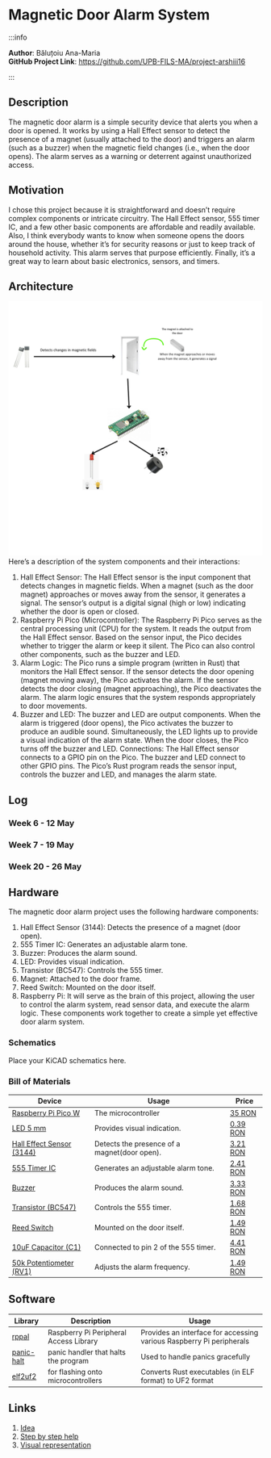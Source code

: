 # Magnetic Door Alarm System

:::info 

**Author**: Băluțoiu Ana-Maria \
**GitHub Project Link**: https://github.com/UPB-FILS-MA/project-arshiii16

:::

## Description

The magnetic door alarm is a simple security device that alerts you when a door is opened. It works by using a Hall Effect sensor to detect the presence of a magnet (usually 
attached to the door) and triggers an alarm (such as a buzzer) when the magnetic field changes (i.e., when the door opens). The alarm serves as a warning or deterrent against unauthorized access.


## Motivation

I chose this project because it is straightforward and doesn’t require complex components or intricate circuitry. The Hall Effect sensor, 555 timer IC, and a few other basic components are affordable and readily available. Also, I think everybody wants to know when someone opens the doors around the house, whether it’s for security reasons or just to keep track of household activity. This alarm serves that purpose efficiently. Finally, it’s a great way to learn about basic electronics, sensors, and timers.

## Architecture 

![Architecture](Architecture.png)
Here’s a description of the system components and their interactions:

1) Hall Effect Sensor:
    The Hall Effect sensor is the input component that detects changes in magnetic fields.
    When a magnet (such as the door magnet) approaches or moves away from the sensor, it generates a signal.
    The sensor’s output is a digital signal (high or low) indicating whether the door is open or closed.
2) Raspberry Pi Pico (Microcontroller):
    The Raspberry Pi Pico serves as the central processing unit (CPU) for the system.
    It reads the output from the Hall Effect sensor.
    Based on the sensor input, the Pico decides whether to trigger the alarm or keep it silent.
    The Pico can also control other components, such as the buzzer and LED.
3) Alarm Logic:
    The Pico runs a simple program (written in Rust) that monitors the Hall Effect sensor.
    If the sensor detects the door opening (magnet moving away), the Pico activates the alarm.
    If the sensor detects the door closing (magnet approaching), the Pico deactivates the alarm.
    The alarm logic ensures that the system responds appropriately to door movements.
4) Buzzer and LED:
    The buzzer and LED are output components.
    When the alarm is triggered (door opens), the Pico activates the buzzer to produce an audible sound.
    Simultaneously, the LED lights up to provide a visual indication of the alarm state.
    When the door closes, the Pico turns off the buzzer and LED.
Connections:
The Hall Effect sensor connects to a GPIO pin on the Pico.
The buzzer and LED connect to other GPIO pins.
The Pico’s Rust program reads the sensor input, controls the buzzer and LED, and manages the alarm state.

## Log

<!-- write every week your progress here -->

### Week 6 - 12 May

### Week 7 - 19 May

### Week 20 - 26 May

## Hardware

The magnetic door alarm project uses the following hardware components:

1) Hall Effect Sensor (3144): Detects the presence of a magnet (door open).
2) 555 Timer IC: Generates an adjustable alarm tone.
3) Buzzer: Produces the alarm sound.
4) LED: Provides visual indication.
5) Transistor (BC547): Controls the 555 timer.
6) Magnet: Attached to the door frame.
7) Reed Switch: Mounted on the door itself.
7) Raspberry Pi: It will serve as the brain of this project, allowing the user to control the alarm system, read sensor data, and execute the alarm logic.
These components work together to create a simple yet effective door alarm system.

### Schematics

Place your KiCAD schematics here.

### Bill of Materials

| Device | Usage | Price |
|--------|--------|-------|
| [Raspberry Pi Pico W](https://www.raspberrypi.com/documentation/microcontrollers/raspberry-pi-pico.html) | The microcontroller | [35 RON](https://www.optimusdigital.ro/en/raspberry-pi-boards/12394-raspberry-pi-pico-w.html) |
| [LED 5 mm](https://www.optimusdigital.ro/ro/optoelectronice-led-uri/37-led-galben.html?search_query=led&results=818) | Provides visual indication. | [0.39 RON](https://www.optimusdigital.ro/ro/optoelectronice-led-uri/37-led-galben.html?search_query=led&results=818) |
| [Hall Effect Sensor (3144)](https://ardushop.ro/ro/electronica/483-senzor-magnetic-hall-a3144.html?gad_source=1&gclid=CjwKCAjw88yxBhBWEiwA7cm6pcTJfPkq9zg1-BR94EmOeKQr0mzdFMify2V8sOvuPWqg-Te-TSuL4BoCO6YQAvD_BwE) | Detects the presence of a magnet(door open). | [3.21 RON](https://ardushop.ro/ro/electronica/483-senzor-magnetic-hall-a3144.html?gad_source=1&gclid=CjwKCAjw88yxBhBWEiwA7cm6pcTJfPkq9zg1-BR94EmOeKQr0mzdFMify2V8sOvuPWqg-Te-TSuL4BoCO6YQAvD_BwE) |
| [555 Timer IC](https://docs.rs-online.com/ae11/A700000009214226.pdf) | Generates an adjustable alarm tone. | [2.41 RON](https://ardushop.ro/ro/electronica/199-ic-timer-555.html?search_query=NE555&results=7) |
| [Buzzer](https://www.farnell.com/datasheets/2171929.pdf) | Produces the alarm sound. | [3.33 RON](https://quintrix.ro/buzzer-activ-12v-arduino-raspberry?search=buzzer) |
| [Transistor (BC547)](https://www.farnell.com/datasheets/410427.pdf) | Controls the 555 timer. | [1.68 RON](https://quintrix.ro/index.php?route=product/product&product_id=8438&search=BC547) |
| [Reed Switch](https://uk.rs-online.com/web/content/discovery/ideas-and-advice/reed-switches-guide) | Mounted on the door itself. | [1.49 RON](https://www.optimusdigital.ro/en/buttons-and-switches/3899-normally-open-magnetic-reed-switch-2x14-mm.html) |
| [10uF Capacitor (C1)](https://www.emag.ro/condensator-electrolitic-10uf-50v-dc-105-c-samxon-km-10u-50v-t128611/pd/DDYYNXMBM/?cmpid=101180&utm_source=google&utm_medium=cpc&utm_campaign=(RO:eMAG!)_3P_NO_SALES_%3e_Iluminat_and_electrice&utm_content=76376892625&gad_source=1&gclid=CjwKCAjw88yxBhBWEiwA7cm6pd9ThOIVmEhijwZhV7bZUx1GJTYeP-z-NqkZEjqQCJ8S-3f6G47xSRoCUpoQAvD_BwE) | Connected to pin 2 of the 555 timer. | [4.41 RON](https://www.emag.ro/condensator-electrolitic-10uf-50v-dc-105-c-samxon-km-10u-50v-t128611/pd/DDYYNXMBM/?cmpid=101180&utm_source=google&utm_medium=cpc&utm_campaign=(RO:eMAG!)_3P_NO_SALES_%3e_Iluminat_and_electrice&utm_content=76376892625&gad_source=1&gclid=CjwKCAjw88yxBhBWEiwA7cm6pd9ThOIVmEhijwZhV7bZUx1GJTYeP-z-NqkZEjqQCJ8S-3f6G47xSRoCUpoQAvD_BwE) |
| [50k Potentiometer (RV1)](https://www.optimusdigital.ro/en/potentiometers/1885-50k-mono-potentiometer.html?search_query=50k&results=72) | Adjusts the alarm frequency. | [1.49 RON](https://www.optimusdigital.ro/en/potentiometers/1885-50k-mono-potentiometer.html?search_query=50k&results=72) |

## Software

| Library | Description | Usage |
|---------|-------------|-------|
| [rppal](https://github.com/golemparts/rppal) | Raspberry Pi Peripheral Access Library | Provides an interface for accessing various Raspberry Pi peripherals |
| [panic-halt](https://github.com/korken89/panic-halt) | panic handler that halts the program | Used to handle panics gracefully |
| [elf2uf2](https://github.com/JoNil/elf2uf2-rs) | for flashing onto microcontrollers | Converts Rust executables (in ELF format) to UF2 format |

## Links

1. [Idea](https://www.kjmagnetics.com/blog.asp?p=raspberry-pi-alarm)
2. [Step by step help](https://www.makeuseof.com/how-to-make-an-intruder-alarm-with-raspberry-pi-pico/)
3. [Visual representation](https://www.youtube.com/watch?v=0XNt2bBGI0s&ab_channel=JohnGallaugher)
